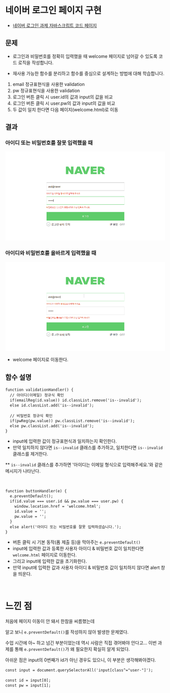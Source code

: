 # 네이버 로그인 페이지 구현
- [네이버 로그인 과제 자바스크립트 코드 페이지](https://github.com/happyhye/js-homework/blob/main/mission01/naver_login/js/main.js)

## 문제
- 로그인과 비밀번호를 정확히 입력했을 때 welcome 페이지로 넘어갈 수 있도록 코드 로직을 작성합니다.

- 재사용 가능한 함수를 분리하고 함수를 중심으로 설계하는 방법에 대해 학습합니다.

1. email 정규표현식을 사용한 validation
2. pw 정규표현식을 사용한 validation
3. 로그인 버튼 클릭 시 user.id의 값과 input의 값을 비교
4. 로그인 버튼 클릭 시 user.pw의 값과 input의 값을 비교
5. 두 값이 일치 한다면 다음 페이지(welcome.html)로 이동

## 결과
### 아이디 또는 비밀번호를 잘못 입력했을 때
![아이디 또는 비밀번호를 잘못 입력했을 때](./../images/error.gif)

### 아이디와 비밀번호를 올바르게 입력했을 때
![아이디와 비밀번호를 올바르게 입력했을 때](./../images/success.gif)
- welcome 페이지로 이동한다.

## 함수 설명
```
function validationHandler() {
  // 아이디(이메일) 정규식 확인
  if(emailReg(id.value)) id.classList.remove('is--invalid');
  else id.classList.add('is--invalid');

  // 비밀번호 정규식 확인
  if(pwReg(pw.value)) pw.classList.remove('is--invalid');
  else pw.classList.add('is--invalid');
}
```
- input에 입력한 값이 정규표현식과 일치하는지 확인한다.
- 만약 일치하지 않다면 `is--invalid` 클래스를 추가하고, 일치한다면 `is--invalid` 클래스를 제거한다.

** `is--invalid` 클래스를 추가하면 '아이디는 이메일 형식으로 입력해주세요.'와 같은 메시지가 나타난다.

<br />

```
function buttonHandler(e) {
  e.preventDefault();
  if(id.value === user.id && pw.value === user.pw) {
    window.location.href = 'welcome.html';
    id.value = '';
    pw.value = '';
  }
  else alert('아이디 또는 비밀번호를 잘못 입력하셨습니다.');
}
```
- 버튼 클릭 시 기본 동작(폼 제출 등)을 막아주는 `e.preventDefault()`
- input에 입력한 값과 등록한 사용자 아이디 & 비밀번호 값이 일치한다면 `welcome.html` 페이지로 이동한다.
- 그리고 input에 입력한 값을 초기화한다.
- 만약 input에 입력한 값과 사용자 아이디 & 비밀번호 값이 일치하지 않다면 alert 창을 띄운다.

<br />

# 느낀 점
처음에 페이지 이동이 안 돼서 한참을 씨름했는데

알고 보니 `e.preventDefault()`를 작성하지 않아 발생한 문제였다.

수업 시간에 아~ 하고 넘긴 부분이었는데 역시 사람은 직접 겪어봐야 안다고... 이번 과제를 통해 `e.preventDefault()`가 왜 필요한지 확실히 알게 되었다.

아쉬운 점은 input의 0번째가 id가 아닌 경우도 있으니, 이 부분은 생각해봐야겠다.
```
const input = document.querySelectorAll('input[class^="user-"]');

const id = input[0];
const pw = input[1];
```
